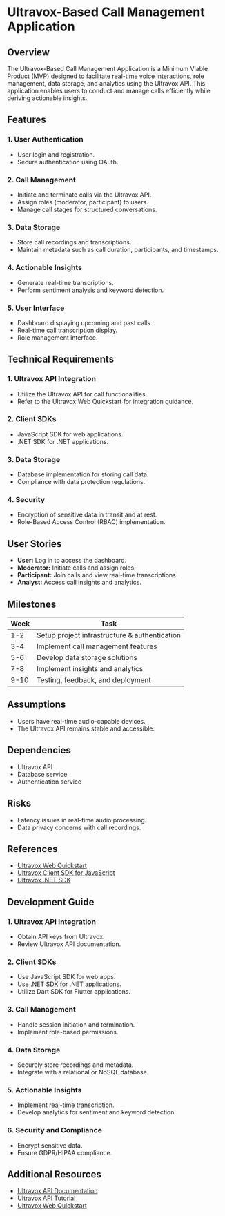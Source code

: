 # Ultravox-Based Call Management Application

## Overview
The Ultravox-Based Call Management Application is a Minimum Viable Product (MVP) designed to facilitate real-time voice interactions, role management, data storage, and analytics using the Ultravox API. This application enables users to conduct and manage calls efficiently while deriving actionable insights.

## Features
### 1. User Authentication
- User login and registration.
- Secure authentication using OAuth.

### 2. Call Management
- Initiate and terminate calls via the Ultravox API.
- Assign roles (moderator, participant) to users.
- Manage call stages for structured conversations.

### 3. Data Storage
- Store call recordings and transcriptions.
- Maintain metadata such as call duration, participants, and timestamps.

### 4. Actionable Insights
- Generate real-time transcriptions.
- Perform sentiment analysis and keyword detection.

### 5. User Interface
- Dashboard displaying upcoming and past calls.
- Real-time call transcription display.
- Role management interface.

## Technical Requirements
### 1. Ultravox API Integration
- Utilize the Ultravox API for call functionalities.
- Refer to the Ultravox Web Quickstart for integration guidance.

### 2. Client SDKs
- JavaScript SDK for web applications.
- .NET SDK for .NET applications.

### 3. Data Storage
- Database implementation for storing call data.
- Compliance with data protection regulations.

### 4. Security
- Encryption of sensitive data in transit and at rest.
- Role-Based Access Control (RBAC) implementation.

## User Stories
- **User:** Log in to access the dashboard.
- **Moderator:** Initiate calls and assign roles.
- **Participant:** Join calls and view real-time transcriptions.
- **Analyst:** Access call insights and analytics.

## Milestones
| Week | Task |
|------|------|
| 1-2  | Setup project infrastructure & authentication |
| 3-4  | Implement call management features |
| 5-6  | Develop data storage solutions |
| 7-8  | Implement insights and analytics |
| 9-10 | Testing, feedback, and deployment |

## Assumptions
- Users have real-time audio-capable devices.
- The Ultravox API remains stable and accessible.

## Dependencies
- Ultravox API
- Database service
- Authentication service

## Risks
- Latency issues in real-time audio processing.
- Data privacy concerns with call recordings.

## References
- [Ultravox Web Quickstart](#)
- [Ultravox Client SDK for JavaScript](#)
- [Ultravox .NET SDK](#)

## Development Guide
### 1. Ultravox API Integration
- Obtain API keys from Ultravox.
- Review Ultravox API documentation.

### 2. Client SDKs
- Use JavaScript SDK for web apps.
- Use .NET SDK for .NET applications.
- Utilize Dart SDK for Flutter applications.

### 3. Call Management
- Handle session initiation and termination.
- Implement role-based permissions.

### 4. Data Storage
- Securely store recordings and metadata.
- Integrate with a relational or NoSQL database.

### 5. Actionable Insights
- Implement real-time transcription.
- Develop analytics for sentiment and keyword detection.

### 6. Security and Compliance
- Encrypt sensitive data.
- Ensure GDPR/HIPAA compliance.

## Additional Resources
- [Ultravox API Documentation](#)
- [Ultravox API Tutorial](#)
- [Ultravox Web Quickstart](#)


